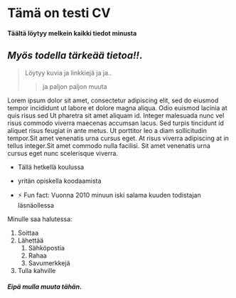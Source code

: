 # Tämä on testi CV  
#### Täältä löytyy melkein kaikki tiedot minusta
## ***Myös todella tärkeää tietoa!!***.
> Löytyy kuvia ja linkkiejä ja ja..
> > ja paljon paljon muuta


Lorem ipsum dolor sit amet, consectetur adipiscing elit, sed do eiusmod tempor incididunt ut labore et 		dolore magna aliqua. Odio euismod lacinia at quis risus sed Ut pharetra sit amet aliquam id. Integer malesuada nunc vel risus commodo viverra maecenas accumsan 		lacus. Sed turpis tincidunt id aliquet risus feugiat in ante metus. Ut porttitor leo a diam sollicitudin tempor.Sit amet venenatis urna cursus eget. At risus viverra adipiscing at in tellus integer.Sit amet commodo nulla facilisi. Sit amet venenatis urna cursus eget nunc scelerisque viverra.

- Tällä hetkellä koulussa
- yritän opiskella koodaamista

- ⚡ Fun fact: Vuonna 2010 minuun iski salama kuuden todistajan läsnäollessa


Minulle saa halutessa:


  1. Soittaa
3. Lähettää
    1. Sähköpostia
    2. Rahaa
    3. Savumerkkejä
4. Tulla kahville


#### _Eipä mulla muuta tähän_.

